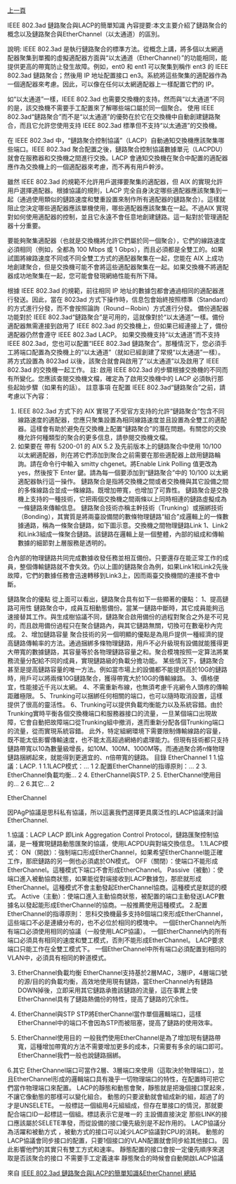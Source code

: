 [上一頁](https://jian-hong-wu.github.io/blog/)

IEEE 802.3ad 鏈路聚合與LACP的簡單知識
內容提要:本文主要介紹了鏈路聚合的概念以及鏈路聚合與EtherChannel（以太通道）的區別。

說明:
IEEE 802.3ad 是執行鏈路聚合的標準方法。從概念上講，將多個以太網適配器聚集到單獨的虛擬適配器方面與“以太通道（EtherChannel）”的功能相同，能提供更高的帶寬防止發生故障。例如，ent0 和 ent1 可以聚集到稱作 ent3 的 IEEE 802.3ad 鏈路聚合；然後用 IP 地址配置接口 en3。系統將這些聚集的適配器作為一個適配器來考慮。因此，可以像在任何以太網適配器上一樣配置它們的 IP。

如“以太通道”一樣，IEEE 802.3ad 也需要交換機的支持。然而與“以太通道”不同的是，該交換機不需要手工配置來了解哪些端口屬於同一個聚合。 
使用 IEEE 802.3ad“鏈路聚合”而不是“以太通道”的優勢在於它在交換機中自動創建鏈路聚合，而且它允許您使用支持 IEEE 802.3ad 標準但不支持“以太通道”的交換機。

在 IEEE 802.3ad 中，“鏈路聚合控制協議”（LACP）自動通知交換機應該聚集哪些端口。IEEE 802.3ad 聚合配置之後，鏈路聚合控制協議數據單元（LACPDU）就會在服務器和交換機之間進行交換。LACP 會通知交換機在聚合中配置的適配器應作為交換機上的一個適配器來考慮，而不再有用戶幹涉。

雖然 IEEE 802.3ad 的規範不允許用戶選擇要聚集的適配器，但 AIX 的實現允許用戶選擇適配器。根據協議的規則，LACP 完全自身決定哪些適配器應該聚集到一起（通過使用類似的鏈路速度和雙重設置來制作所有適配器的鏈路聚合）。這樣就阻止您決定哪些適配器應該單機使用，哪些適配器應該聚集在一起。不過AIX 實現對如何使用適配器的控制，並且它永遠不會任意地創建鏈路。這一點對於管理適配器十分重要。

要能夠聚集適配器（也就是交換機將允許它們屬於同一個聚合），它們的線路速度必須相同（例如，全都為 100 Mbps 或 1 Gbps），而且必須都是全雙工的。如果試圖將線路速度不同或不同全雙工方式的適配器聚集在一起，您能在 AIX 上成功地創建聚合，但是交換機可能不會將這些適配器聚集在一起。如果交換機不將適配器成功地聚集在一起，您可能會發現網絡性能有所下降。

根據 IEEE 802.3ad 的規範，前往相同 IP 地址的數據包都會通過相同的適配器進行發送。因此，當在 8023ad 方式下操作時，信息包會始終按照標準（Standard）的方式進行分發，而不會按照論詢（Round－Robin）方式進行分發。
備份適配器功能對於 IEEE 802.3ad“鏈路聚合”是可用的，這就像對於“以太通道”一樣。備份適配器無需連接到啟用了 IEEE 802.3ad 的交換機上，但如果已經連接上了，備份適配器仍然會遵守 IEEE 802.3ad LACP。
如果交換機支持“以太通道”而不支持 IEEE 802.3ad，您也可以配置“IEEE 802.3ad 鏈路聚合”。那種情況下，您必須手工將端口配置為交換機上的“以太通道”（就如已經創建了常規“以太通道”一樣）。將方式設置為 8023ad 以後，該聚合就會與啟用了“以太通道”以及啟用了 IEEE 802.3ad 的交換機一起工作。
註: 
啟用 IEEE 802.3ad 的步驟根據交換機的不同而有所變化。您應該查閱交換機文檔，確定為了啟用交換機中的 LACP 必須執行那些起始步驟（如果有的話）。
註意事項
在配置 IEEE 802.3ad“鏈路聚合”之前，請考慮以下內容：
1. IEEE 802.3ad 方式下的 AIX 實現了不受官方支持的允許“鏈路聚合”包含不同線路速度的適配器，您應只聚集設置為相同線路速度並且設置為全雙工的適配器。這樣會有助於避免在交換機上配置“鏈路聚合”的潛在問題。有關您的交換機允許何種類型的聚合的更多信息，請參閱交換機文檔。 
2. 如果要在 帶有 5200-01 的 AIX 5.2 及先前版本上的鏈路聚合中使用 10/100 以太網適配器，則在將它們添加到聚合之前需要在那些適配器上啟用鏈路輪詢。請在命令行中輸入 smitty chgenet。將Enable Link Polling 值更改為yes，然後按下 Enter 鍵。請為每一個要添加到“鏈路聚合”中的 10/100 以太網適配器執行這一操作。
鏈路聚合是指將交換機之間或者交換機與其它設備之間的多條線路合並成一條線路。既增加帶寬，也增加了可靠性。
鏈路聚合是交換機上支持的一種技術，它把兩個交換機之間兩條以上同時相連的鏈路虛擬成為一條鏈路來傳輸信息。
鏈路聚合技術亦稱主幹技術（Trunking）或捆綁技術（Bonding），其實質是將兩臺設備間的數條物理鏈路“組合”成邏輯上的一條數據通路，稱為一條聚合鏈路，如下圖示意。交換機之間物理鏈路Link 1、Link2和Link3組成一條聚合鏈路。該鏈路在邏輯上是一個整體，內部的組成和傳輸數據的細節對上層服務是透明的。

合內部的物理鏈路共同完成數據收發任務並相互備份。只要還存在能正常工作的成員，整個傳輸鏈路就不會失效。仍以上圖的鏈路聚合為例，如果Link1和Link2先後故障，它們的數據任務會迅速轉移到Link3上，因而兩臺交換機間的連接不會中斷。

鏈路聚合的優點
從上面可以看出，鏈路聚合具有如下一些顯著的優點：
1、提高鏈路可用性
鏈路聚合中，成員互相動態備份。當某一鏈路中斷時，其它成員能夠迅速接替其工作。與生成樹協議不同，鏈路聚合啟用備份的過程對聚合之外是不可見的，而且啟用備份過程只在聚合鏈路內，與其它鏈路無關，切換可在數毫秒內完成。
2、增加鏈路容量
聚合技術的另一個明顯的優點是為用戶提供一種經濟的提高鏈路傳輸率的方法。通過捆綁多條物理鏈路，用戶不必升級現有設備就能獲得更大帶寬的數據鏈路，其容量等於各物理鏈路容量之和。聚合模塊按照一定算法將業務流量分配給不同的成員，實現鏈路級的負載分擔功能。
某些情況下，鏈路聚合甚至是提高鏈路容量的唯一方法。例如當市場上的設備都不能提供高於10G的鏈路時，用戶可以將兩條10G鏈路聚合，獲得帶寬大於10G的傳輸線路。
3、價格便宜，性能接近千兆以太網。
4、不需重新布線，也無須考慮千兆網令人頭疼的傳輸距離極限。
5、Trunking可以捆綁任何相關的端口，也可以隨時取消設置，這樣提供了很高的靈活性。
6、Trunking可以提供負載均衡能力以及系統容錯。由於Trunking實時平衡各個交換機端口和服務器接口的流量，一旦某個端口出現故障，它會自動把故障端口從Trunking組中撤消，進而重新分配各個Trunking端口的流量，從而實現系統容錯。
此外，特定組網環境下需要限制傳輸線路的容量，既不能太低影響傳輸速度，也不能太高超過網絡的處理能力。但現有技術都只支持鏈路帶寬以10為數量級增長，如10M、100M、1000M等。而通過聚合將n條物理鏈路捆綁起來，就能得到更適宜的、n倍帶寬的鏈路。
目錄
EtherChannel 1
1.協議：LACP. 1
1.1LACP模式：... 1
2.配置EtherChannel的指導原則：... 2
3. EtherChannel負載均衡... 2
4. EtherChannel與STP. 2
5. EtherChannel使用目的... 2
6.其它... 2


EtherChannel

因PAgP協議是思科私有協議，所以這裏我們選擇更具廣泛性的LACP協議來討論EtherChannel.

1.協議：LACP
LACP 即Link Aggregation Control Protocol，鏈路匯聚控制協議，是一種實現鏈路動態匯聚的協議，使用LACPDU與對端交換信息。
1.1LACP模式：
ON（開啟）：強制端口形成EtherChannel，如果希望EtherChannel能正確工作，那麽鏈路的另一側也必須處於ON模式。
OFF（關閉）：使端口不能形成EtherChannel。這種模式下端口不會形成EtherChannel。
Passive（被動）：使端口進入被動協商狀態，如果能從對端接收到LACP數據包，那麽就形成EtherChannel。這種模式不會主動發起EtherChannel協商。這種模式是默認的模式。
Active（主動）：使端口進入主動協商狀態，被配置的端口主動發送LACP數據名以發起能形成EtherChannel的協商。一般推薦使用這種模式。
2.配置EtherChannel的指導原則：
思科交換機最多支持8個端口來形成EtherChannel，這些端口不必是連續分布的，也不必位於相同的模塊中。
一個EtherChannel內所有端口必須使用相同的協議（一般使用LACP協議）。
一個EtherChannel內的所有端口必須具有相同的速度和雙工模式，否則不能形成EtherChannel。
LACP要求端口只能工作在全雙工模式下。
一個EtherChannel中所有端口必須配置到相同的VLAN中，必須具有相同的幹道模式。

3. EtherChannel負載均衡
EtherChannel支持基於2層MAC，3層IP，4層端口號的源/目的的負載均衡，高效地使用現有鏈路，當EtherChannel內有鏈路DOWN掉後，立即采用其它鏈路承擔該鏈路的流量，這在事實上使EtherChannel具有了鏈路熱備份的特性，提高了鏈路的冗余性。

4. EtherChannel與STP
STP將EtherChannel當作單個邏輯端口，這樣EtherChannel中的端口不會因為STP而被阻塞，提高了鏈路的使用效率。

5. EtherChannel使用目的
一般我們使用EtherChannel是為了增加現有鏈路帶寬，這種增加帶寬的方法不需要增加更多的成本，只需要有多余的端口即可。EtherChannel我們一般也說鏈路捆綁。

6.其它
EtherChannel端口可當作2層、3層端口來使用（這取決於物理端口），並且EtherChannel形成的邏輯端口具有幾乎一切物理端口的特性，在配置時可把它們當作物理端口來配置。
LACP的靜態和動態會聚，靜態就是把幾個接口筐起來，不讓它像動態的那樣可以變化組合。
動態的只要波動就會組成新的組，超過了的才是UNSELETE。
一般標誌一個組用4元組組成，但存在單接口的情況，那就要配合端口ID一起標誌一個組。標誌表示它是唯一的
主設備直接決定 那些LINK的接口應該屬於SELETE準發，而從設備的接口優先級別是不起作用的。
LACP協議分為活躍和被動方式 ，被動方式的接口可以減少LACP協議對CPU的消耗。
動態的LACP協議會同步接口的配置，只要1個接口的VLAN配置就會同步給其他接口。
因此影響他們的其實只有雙工方式和速率。
靜態配置的接口會按一定優先順序來選取是否該聚合的接口 不需要手工定義速率
靜態聚合的時候會自動開啟LACP協議

來自 [IEEE 802.3ad 鏈路聚合與LACP的簡單知識&EtherChannel 總結](https://www.itread01.com/content/1518420140.html)
